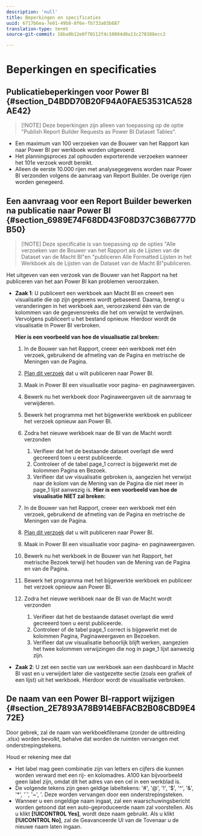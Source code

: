 ```yaml
---
description: 'null'
title: Beperkingen en specificaties
uuid: 6717b6ea-7e01-49b8-8f6e-fb733a03b687
translation-type: tm+mt
source-git-commit: 16ba0b12e0f70112f4c10804d0a13c278388ecc2

---
```



# Beperkingen en specificaties

## Publicatiebeperkingen voor Power BI {#section_D4BDD70B20F94A0FAE53531CA528AE42}

> [!NOTE] Deze beperkingen zijn alleen van toepassing op de optie &quot;Publish Report Builder Requests as Power BI Dataset Tables&quot;.

* Een maximum van 100 verzoeken van de Bouwer van het Rapport kan naar Power BI per werkboek worden uitgevoerd.
* Het planningsproces zal ophouden exporterende verzoeken wanneer het 101e verzoek wordt bereikt.
* Alleen de eerste 10.000 rijen met analysegegevens worden naar Power BI verzonden volgens de aanvraag van Report Builder. De overige rijen worden genegeerd.

## Een aanvraag voor een Report Builder bewerken na publicatie naar Power BI {#section_6989E74F68DD43F08D37C36B6777DB50}

> [!NOTE] Deze specificatie is van toepassing op de opties &quot;Alle verzoeken van de Bouwer van het Rapport als de Lijsten van de Dataset van de Macht BI&quot;en &quot;publiceren Alle Formatted Lijsten in het Werkboek als de Lijsten van de Dataset van de Macht BI&quot;publiceren.

Het uitgeven van een verzoek van de Bouwer van het Rapport na het publiceren van het aan Power BI kan problemen veroorzaken.

* **Zaak 1**: U publiceert een werkboek aan Macht BI en creeert een visualisatie die op zijn gegevens wordt gebaseerd. Daarna, brengt u veranderingen in het werkboek aan, veroorzakend één van de kolommen van de gegevensreeks die het om verwijst te verdwijnen. Vervolgens publiceert u het bestand opnieuw. Hierdoor wordt de visualisatie in Power BI verbroken.

   **Hier is een voorbeeld van hoe de visualisatie zal breken:**

   1. In de Bouwer van het Rapport, creeer een werkboek met één verzoek, gebruikend de afmeting van de Pagina en metrische de Meningen van de Pagina.
   1. [Plan dit verzoek](/help/analyze/report-builder/whats-new-arb.md#rb-5-5-section) dat u wilt publiceren naar Power BI.
   1. Maak in Power BI een visualisatie voor pagina- en paginaweergaven.
   1. Bewerk nu het werkboek door Paginaweergaven uit de aanvraag te verwijderen.
   1. Bewerk het programma met het bijgewerkte werkboek en publiceer het verzoek opnieuw aan Power BI.
   1. Zodra het nieuwe werkboek naar de BI van de Macht wordt verzonden

      1. Verifieer dat het de bestaande dataset overlapt die werd gecreeerd toen u eerst publiceerde.
      1. Controleer of de tabel page_1 correct is bijgewerkt met de kolommen Pagina en Bezoek.
      1. Verifieer dat uw visualisatie gebroken is, aangezien het verwijst naar de kolom van de Mening van de Pagina die niet meer in page_1 lijst aanwezig is.
   **Hier is een voorbeeld van hoe de visualisatie NIET zal breken:**

   1. In de Bouwer van het Rapport, creeer een werkboek met één verzoek, gebruikend de afmeting van de Pagina en metrische de Meningen van de Pagina.
   1. [Plan dit verzoek](/help/analyze/report-builder/whats-new-arb.md#rb-5-5-section) dat u wilt publiceren naar Power BI.
   1. Maak in Power BI een visualisatie voor pagina- en paginaweergaven.
   1. Bewerk nu het werkboek in de Bouwer van het Rapport, het metrische Bezoek terwijl het houden van de Mening van de Pagina en van de Pagina.
   1. Bewerk het programma met het bijgewerkte werkboek en publiceer het verzoek opnieuw aan Power BI.
   1. Zodra het nieuwe werkboek naar de BI van de Macht wordt verzonden

      1. Verifieer dat het de bestaande dataset overlapt die werd gecreeerd toen u eerst publiceerde.
      1. Controleer of de tabel page_1 correct is bijgewerkt met de kolommen Pagina, Paginaweergaven en Bezoeken.
      1. Verifieer dat uw visualisatie behoorlijk blijft werken, aangezien het twee kolommen verwijzingen die nog in page_1 lijst aanwezig zijn.


* **Zaak 2**: U zet een sectie van uw werkboek aan een dashboard in Macht BI vast en u verwijdert later die vastgezette sectie (zoals een grafiek of een lijst) uit het werkboek. Hierdoor wordt de visualisatie verbroken.

## De naam van een Power BI-rapport wijzigen {#section_2E7893A78B914EBFACB2B08CBD9E472E}

Door gebrek, zal de naam van werkboekfilename (zonder de uitbreiding .xlsx) worden bevolkt, behalve dat worden de ruimten vervangen met onderstrepingstekens.

Houd er rekening mee dat

* Het label mag geen combinatie zijn van letters en cijfers die kunnen worden verward met een rij- en kolomadres. A100 kan bijvoorbeeld geen label zijn, omdat dit het adres van een cel in een werkblad is.
* De volgende tekens zijn geen geldige labeltekens: &#39;#&#39;, &#39;@&#39;, &#39;!&#39;, &#39;$&#39;, &#39;^&#39;, &#39;&amp;&#39;, &#39;*&#39;, &#39;`&#39;, &#39;~&#39;, &#39;. Deze worden vervangen door een onderstrepingsteken.
* Wanneer u een ongeldige naam ingaat, zal een waarschuwingsbericht worden getoond dat een auto-geproduceerde naam zal voorstellen. Als u klikt **[!UICONTROL Yes]**, wordt deze naam gebruikt. Als u klikt **[!UICONTROL No]**, zal de Geavanceerde UI van de Tovenaar u de nieuwe naam laten ingaan.

